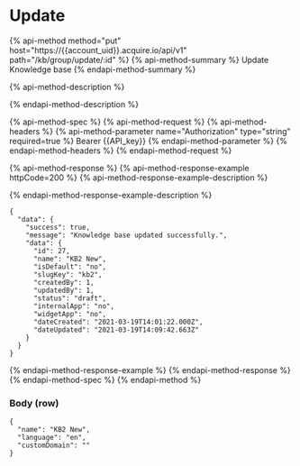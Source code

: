 # Update

{% api-method method="put" host="https://{{account\_uid}}.acquire.io/api/v1" path="/kb/group/update/:id" %}
{% api-method-summary %}
Update Knowledge base
{% endapi-method-summary %}

{% api-method-description %}

{% endapi-method-description %}

{% api-method-spec %}
{% api-method-request %}
{% api-method-headers %}
{% api-method-parameter name="Authorization" type="string" required=true %}
Bearer {{API\_key}}
{% endapi-method-parameter %}
{% endapi-method-headers %}
{% endapi-method-request %}

{% api-method-response %}
{% api-method-response-example httpCode=200 %}
{% api-method-response-example-description %}

{% endapi-method-response-example-description %}

```
{
  "data": {
    "success": true,
    "message": "Knowledge base updated successfully.",
    "data": {
      "id": 27,
      "name": "KB2 New",
      "isDefault": "no",
      "slugKey": "kb2",
      "createdBy": 1,
      "updatedBy": 1,
      "status": "draft",
      "internalApp": "no",
      "widgetApp": "no",
      "dateCreated": "2021-03-19T14:01:22.000Z",
      "dateUpdated": "2021-03-19T14:09:42.663Z"
    }
  }
}
```
{% endapi-method-response-example %}
{% endapi-method-response %}
{% endapi-method-spec %}
{% endapi-method %}

### Body \(row\)

```text
{
  "name": "KB2 New",
  "language": "en",
  "customDomain": ""
}
```

